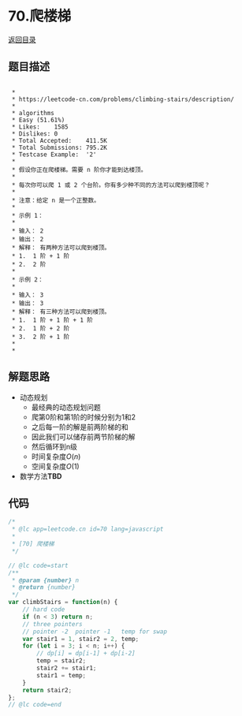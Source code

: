 # 70.爬楼梯
[返回目录](../README.md)
  
## 题目描述
```

 *
 * https://leetcode-cn.com/problems/climbing-stairs/description/
 *
 * algorithms
 * Easy (51.61%)
 * Likes:    1585
 * Dislikes: 0
 * Total Accepted:    411.5K
 * Total Submissions: 795.2K
 * Testcase Example:  '2'
 *
 * 假设你正在爬楼梯。需要 n 阶你才能到达楼顶。
 * 
 * 每次你可以爬 1 或 2 个台阶。你有多少种不同的方法可以爬到楼顶呢？
 * 
 * 注意：给定 n 是一个正整数。
 * 
 * 示例 1：
 * 
 * 输入： 2
 * 输出： 2
 * 解释： 有两种方法可以爬到楼顶。
 * 1.  1 阶 + 1 阶
 * 2.  2 阶
 * 
 * 示例 2：
 * 
 * 输入： 3
 * 输出： 3
 * 解释： 有三种方法可以爬到楼顶。
 * 1.  1 阶 + 1 阶 + 1 阶
 * 2.  1 阶 + 2 阶
 * 3.  2 阶 + 1 阶
 * 
 * 
```  
  
## 解题思路 
- 动态规划
  - 最经典的动态规划问题
  - 爬第0阶和第1阶的时候分别为1和2
  - 之后每一阶的解是前两阶梯的和
  - 因此我们可以储存前两节阶梯的解
  - 然后循环到n级
  - 时间复杂度$O(n)$
  - 空间复杂度$O(1)$
- 数学方法**TBD**
  
## 代码
``` js
/*
 * @lc app=leetcode.cn id=70 lang=javascript
 *
 * [70] 爬楼梯
 */

// @lc code=start
/**
 * @param {number} n
 * @return {number}
 */
var climbStairs = function(n) {
    // hard code
    if (n < 3) return n;
    // three pointers
    // pointer -2  pointer -1   temp for swap
    var stair1 = 1, stair2 = 2, temp;
    for (let i = 3; i < n; i++) {
        // dp[i] = dp[i-1] + dp[i-2]
        temp = stair2;
        stair2 += stair1;
        stair1 = temp;
    }
    return stair2;
};
// @lc code=end

```  
  